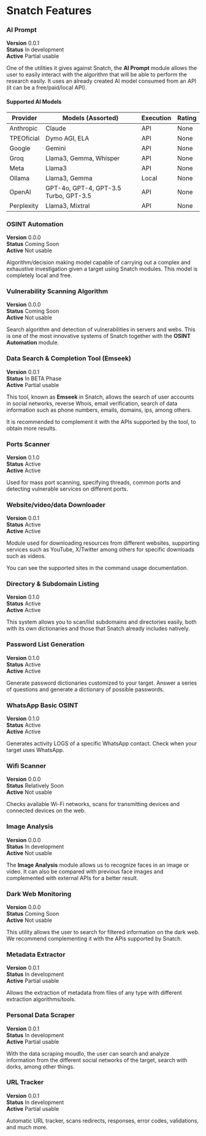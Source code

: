 # Snatch Features

### AI Prompt
<b>Version</b> 0.0.1<br /><b>Status</b> In development<br /><b>Active</b> Partial usable

One of the utilities it gives against Snatch, the **AI Prompt** module allows the user to easily interact with the algorithm that will be able to perform the research easily.
It uses an already created AI model consumed from an API (it can be a free/paid/local API). 

#### Supported AI Models

| Provider                       | Models (Assorted)                             | Execution   | Rating  |
|--------------------------------|-----------------------------------------------|-------------|---------|
| Anthropic                      | Claude                                        | API         | None    |
| TPEOficial                     | Dymo AGI, ELA                                 | API         | None    |
| Google                         | Gemini                                        | API         | None    |
| Groq                           | Llama3, Gemma, Whisper                        | API         | None    |
| Meta                           | Llama3                                        | API         | None    |
| Ollama                         | Llama3, Gemma                                 | Local       | None    |
| OpenAI                         | GPT-4o, GPT-4, GPT-3.5 Turbo, GPT-3.5         | API         | None    |
| Perplexity                     | Llama3, Mixtral                               | API         | None    |

### OSINT Automation
<b>Version</b> 0.0.0<br /><b>Status</b> Coming Soon<br /><b>Active</b> Not usable

Algorithm/decision making model capable of carrying out a complex and exhaustive investigation given a target using Snatch modules. This model is completely local and free.

### Vulnerability Scanning Algorithm
<b>Version</b> 0.0.0<br /><b>Status</b> Coming Soon<br /><b>Active</b> Not usable

Search algorithm and detection of vulnerabilities in servers and webs. This is one of the most innovative systems of Snatch together with the **OSINT Automation** module.

### Data Search & Completion Tool (Emseek)
<b>Version</b> 0.0.1<br /><b>Status</b> In BETA Phase<br /><b>Active</b> Partial usable

This tool, known as **Emseek** in Snatch, allows the search of user accounts in social networks, reverse Whois, email verification, search of data information such as phone numbers, emails, domains, ips, among others.

It is recommended to complement it with the APIs supported by the tool, to obtain more results.

### Ports Scanner
<b>Version</b> 0.1.0<br /><b>Status</b> Active<br /><b>Active</b> Active

Used for mass port scanning, specifying threads, common ports and detecting vulnerable services on different ports.

### Website/video/data Downloader
<b>Version</b> 0.0.1<br /><b>Status</b> Active<br /><b>Active</b> Active

Module used for downloading resources from different websites, supporting services such as YouTube, X/Twitter among others for specific downloads such as videos.

You can see the supported sites in the command usage documentation.

### Directory & Subdomain Listing
<b>Version</b> 0.1.0<br /><b>Status</b> Active<br /><b>Active</b> Active

This system allows you to scan/list subdomains and directories easily, both with its own dictionaries and those that Snatch already includes natively.

### Password List Generation
<b>Version</b> 0.1.0<br /><b>Status</b> Active<br /><b>Active</b> Active

Generate password dictionaries customized to your target. Answer a series of questions and generate a dictionary of possible passwords.

### WhatsApp Basic OSINT
<b>Version</b> 0.1.0<br /><b>Status</b> Active<br /><b>Active</b> Active

Generates activity LOGS of a specific WhatsApp contact. Check when your target uses WhatsApp.

### Wifi Scanner
<b>Version</b> 0.0.0<br /><b>Status</b> Relatively Soon<br /><b>Active</b> Not usable

Checks available Wi-Fi networks, scans for transmitting devices and connected devices on the web.

### Image Analysis
<b>Version</b> 0.0.0<br /><b>Status</b> In development<br /><b>Active</b> Not usable

The **Image Analysis** module allows us to recognize faces in an image or video. It can also be compared with previous face images and complemented with external APIs for a better result.

### Dark Web Monitoring
<b>Version</b> 0.0.0<br /><b>Status</b> Coming Soon<br /><b>Active</b> Not usable

This utility allows the user to search for filtered information on the dark web. We recommend complementing it with the APis supported by Snatch.

### Metadata Extractor
<b>Version</b> 0.0.1<br /><b>Status</b> In development<br /><b>Active</b> Partial usable

Allows the extraction of metadata from files of any type with different extraction algorithms/tools.

### Personal Data Scraper
<b>Version</b> 0.0.1<br /><b>Status</b> In development<br /><b>Active</b> Partial usable

With the data scraping moudlo, the user can search and analyze information from the different social networks of the target, search with dorks, among other things.

### URL Tracker
<b>Version</b> 0.0.1<br /><b>Status</b> In development<br /><b>Active</b> Partial usable

Automatic URL tracker, scans redirects, responses, error codes, validations, and much more.